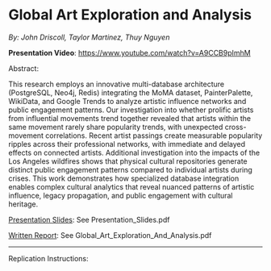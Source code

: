 # Global Art Exploration and Analysis

*By: John Driscoll, Taylor Martinez, Thuy Nguyen*

**Presentation Video**: https://www.youtube.com/watch?v=A9CCB9pImhM

Abstract:

This research employs an innovative multi-database architecture (PostgreSQL, Neo4j, Redis) integrating the MoMA dataset, PainterPalette, WikiData, and Google Trends to analyze artistic influence networks and public engagement patterns. Our investigation into whether prolific artists from influential movements trend together revealed that artists within the same movement rarely share popularity trends, with unexpected cross-movement correlations. Recent artist passings create measurable popularity ripples across their professional networks, with immediate and delayed effects on connected artists. Additional investigation into the impacts of the Los Angeles wildfires shows that physical cultural repositories generate distinct public engagement patterns compared to individual artists during crises. This work demonstrates how specialized database integration enables complex cultural analytics that reveal nuanced patterns of artistic influence, legacy propagation, and public engagement with cultural heritage.


<u>Presentation Slides</u>: See Presentation_Slides.pdf

<u>Written Report</u>: See Global_Art_Exploration_And_Analysis.pdf

---

Replication Instructions:


